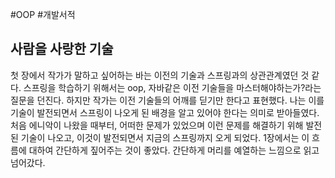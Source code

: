 #OOP #개발서적 

## 사람을 사랑한 기술
첫 장에서 작가가 말하고 싶어하는 바는 이전의 기술과 스프링과의 상관관계였던 것 같다. 스프링을 학습하기 위해서는 oop, 자바같은 이전 기술들을 마스터해야하는가?라는 질문을 던진다. 하지만 작가는 이전 기술들의 어깨를 딛기만 한다고 표현했다. 나는 이를 기술이 발전되면서 스프링이 나오게 된 배경을 알고 있어야 한다는 의미로 받아들였다. 처음 에니악이 나왔을 때부터, 어떠한 문제가 있었으며 이런 문제를 해결하기 위해 발전된 기술이 나오고, 이것이 발전되면서 지금의 스프링까지 오게 되었다. 1장에서는 이 흐름에 대하여 간단하게 짚어주는 것이 좋았다. 간단하게 머리를 예열하는 느낌으로 읽고 넘어갔다.